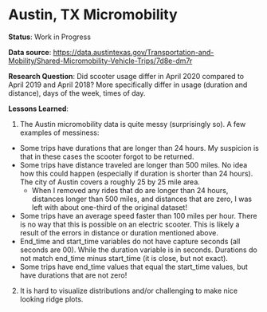 # Austin, TX Micromobility

<b>Status</b>: Work in Progress

<b>Data source</b>: https://data.austintexas.gov/Transportation-and-Mobility/Shared-Micromobility-Vehicle-Trips/7d8e-dm7r 

<b>Research Question</b>: Did scooter usage differ in April 2020 compared to April 2019 and April 2018? More specifically differ in usage (duration and distance), days of the week, times of day.

<b>Lessons Learned</b>:
1. The Austin micromobility data is quite messy (surprisingly so). A few examples of messiness:
  - Some trips have durations that are longer than 24 hours. My suspicion is that in these cases the scooter forgot to be returned.
  - Some trips have distance traveled are longer than 500 miles. No idea how this could happen (especially if duration is shorter than 24 hours). The city of Austin covers a roughly 25 by 25 mile area. 
    - When I removed any rides that do are longer than 24 hours, distances longer than 500 miles, and distances that are zero, I was left with about one-third of the original dataset!
  - Some trips have an average speed faster than 100 miles per hour. There is no way that this is possible on an electric scooter. This is likely a result of the errors in distance or duration mentioned above. 
  - End_time and start_time variables do not have capture seconds (all seconds are 00). While the duration variable is in seconds. Durations do not match end_time minus start_time (it is close, but not exact). 
  - Some trips have end_time values that equal the start_time values, but have durations that are not zero!
2. It is hard to visualize distributions and/or challenging to make nice looking ridge plots.

